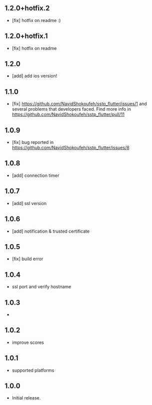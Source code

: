 ## 1.2.0+hotfix.2
* [fix] hotfix on readme :)

## 1.2.0+hotfix.1
* [fix] hotfix on readme

## 1.2.0
* [add] add ios version!

## 1.1.0
* [fix] https://github.com/NavidShokoufeh/sstp_flutter/issues/1 and several problems that developers faced. Find more info in https://github.com/NavidShokoufeh/sstp_flutter/pull/11

## 1.0.9
* [fix] bug reported in https://github.com/NavidShokoufeh/sstp_flutter/issues/8 

## 1.0.8
* [add] connection timer

## 1.0.7
* [add] ssl version

## 1.0.6
* [add] notification & trusted certificate

## 1.0.5
* [fix] build error

## 1.0.4
* ssl port and verify hostname

## 1.0.3

* 

## 1.0.2

* improve scores


## 1.0.1

* supported platforms

## 1.0.0

* Initial release.